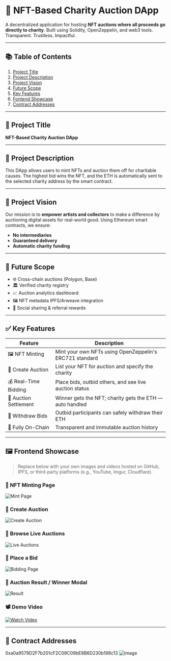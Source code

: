 # 🧧 NFT-Based Charity Auction DApp

A decentralized application for hosting **NFT auctions where all proceeds go directly to charity**. Built using Solidity, OpenZeppelin, and web3 tools. Transparent. Trustless. Impactful.

---

## 📚 Table of Contents
1. [Project Title](#-project-title)  
2. [Project Description](#-project-description)  
3. [Project Vision](#-project-vision)  
4. [Future Scope](#-future-scope)  
5. [Key Features](#-key-features)  
6. [Fontend Showcase](#frontend-showcase)
7. [Contract Addresses](#-contract-addresses)  

---

## 🎯 Project Title
**NFT-Based Charity Auction DApp**

---

## 📝 Project Description
This DApp allows users to mint NFTs and auction them off for charitable causes. The highest bid wins the NFT, and the ETH is automatically sent to the selected charity address by the smart contract.

---

## 🌟 Project Vision
Our mission is to **empower artists and collectors** to make a difference by auctioning digital assets for real-world good. Using Ethereum smart contracts, we ensure:

- **No intermediaries**
- **Guaranteed delivery**
- **Automatic charity funding**

---

## 🚀 Future Scope
- 🌐 Cross-chain auctions (Polygon, Base)
- 🏛️ Verified charity registry
- 📈 Auction analytics dashboard
- 🖼️ NFT metadata IPFS/Arweave integration
- 🤝 Social sharing & referral rewards

---

## ✅ Key Features

| Feature | Description |
|--------|-------------|
| 🖼️ NFT Minting | Mint your own NFTs using OpenZeppelin's ERC721 standard |
| 📢 Create Auction | List your NFT for auction and specify the charity |
| 💰 Real-Time Bidding | Place bids, outbid others, and see live auction status |
| 🏁 Auction Settlement | Winner gets the NFT; charity gets the ETH — auto handled |
| 🔄 Withdraw Bids | Outbid participants can safely withdraw their ETH |
| 🧾 Fully On-Chain | Transparent and immutable auction history |

---

## 🖼️ Frontend Showcase

> Replace below with your own images and videos hosted on GitHub, IPFS, or third-party platforms (e.g., YouTube, Imgur, Cloudflare).

### 🔹 NFT Minting Page
![Mint Page](images/mint.png)

### 🔹 Create Auction
![Create Auction](images/create-auction.png)

### 🔹 Browse Live Auctions
![Live Auctions](images/live-auctions.png)

### 🔹 Place a Bid
![Bidding Page](images/bid.png)

### 🔹 Auction Result / Winner Modal
![Result](images/result.png)

### 📽️ Demo Video
[![Watch Video](https://img.youtube.com/vi/YOUR_VIDEO_ID_HERE/0.jpg)](https://www.youtube.com/watch?v=YOUR_VIDEO_ID_HERE)

---

## 🔐 Contract Addresses

0xa0a9579D2F7b201cF2C09C09bE8B6D230b198c13
![image](https://github.com/user-attachments/assets/c886d6c0-3ada-4567-b85c-b2df81ded182)




